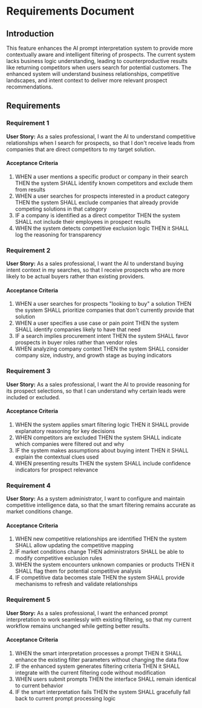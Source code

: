 # Requirements Document

## Introduction

This feature enhances the AI prompt interpretation system to provide more contextually aware and intelligent filtering of prospects. The current system lacks business logic understanding, leading to counterproductive results like returning competitors when users search for potential customers. The enhanced system will understand business relationships, competitive landscapes, and intent context to deliver more relevant prospect recommendations.

## Requirements

### Requirement 1

**User Story:** As a sales professional, I want the AI to understand competitive relationships when I search for prospects, so that I don't receive leads from companies that are direct competitors to my target solution.

#### Acceptance Criteria

1. WHEN a user mentions a specific product or company in their search THEN the system SHALL identify known competitors and exclude them from results
2. WHEN a user searches for prospects interested in a product category THEN the system SHALL exclude companies that already provide competing solutions in that category
3. IF a company is identified as a direct competitor THEN the system SHALL not include their employees in prospect results
4. WHEN the system detects competitive exclusion logic THEN it SHALL log the reasoning for transparency

### Requirement 2

**User Story:** As a sales professional, I want the AI to understand buying intent context in my searches, so that I receive prospects who are more likely to be actual buyers rather than existing providers.

#### Acceptance Criteria

1. WHEN a user searches for prospects "looking to buy" a solution THEN the system SHALL prioritize companies that don't currently provide that solution
2. WHEN a user specifies a use case or pain point THEN the system SHALL identify companies likely to have that need
3. IF a search implies procurement intent THEN the system SHALL favor prospects in buyer roles rather than vendor roles
4. WHEN analyzing company context THEN the system SHALL consider company size, industry, and growth stage as buying indicators

### Requirement 3

**User Story:** As a sales professional, I want the AI to provide reasoning for its prospect selections, so that I can understand why certain leads were included or excluded.

#### Acceptance Criteria

1. WHEN the system applies smart filtering logic THEN it SHALL provide explanatory reasoning for key decisions
2. WHEN competitors are excluded THEN the system SHALL indicate which companies were filtered out and why
3. IF the system makes assumptions about buying intent THEN it SHALL explain the contextual clues used
4. WHEN presenting results THEN the system SHALL include confidence indicators for prospect relevance

### Requirement 4

**User Story:** As a system administrator, I want to configure and maintain competitive intelligence data, so that the smart filtering remains accurate as market conditions change.

#### Acceptance Criteria

1. WHEN new competitive relationships are identified THEN the system SHALL allow updating the competitive mapping
2. IF market conditions change THEN administrators SHALL be able to modify competitive exclusion rules
3. WHEN the system encounters unknown companies or products THEN it SHALL flag them for potential competitive analysis
4. IF competitive data becomes stale THEN the system SHALL provide mechanisms to refresh and validate relationships

### Requirement 5

**User Story:** As a sales professional, I want the enhanced prompt interpretation to work seamlessly with existing filtering, so that my current workflow remains unchanged while getting better results.

#### Acceptance Criteria

1. WHEN the smart interpretation processes a prompt THEN it SHALL enhance the existing filter parameters without changing the data flow
2. IF the enhanced system generates filtering criteria THEN it SHALL integrate with the current filtering code without modification
3. WHEN users submit prompts THEN the interface SHALL remain identical to current behavior
4. IF the smart interpretation fails THEN the system SHALL gracefully fall back to current prompt processing logic